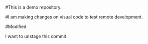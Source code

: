 #This is a demo repository.

#I am making changes on visual code to test remote development.

#Modified

I want to unstage this commit